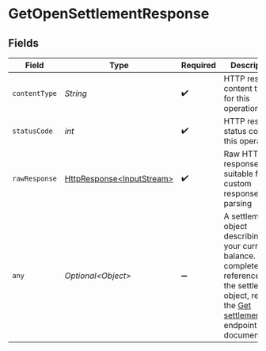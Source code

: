 # GetOpenSettlementResponse


## Fields

| Field                                                                                                                                                                         | Type                                                                                                                                                                          | Required                                                                                                                                                                      | Description                                                                                                                                                                   |
| ----------------------------------------------------------------------------------------------------------------------------------------------------------------------------- | ----------------------------------------------------------------------------------------------------------------------------------------------------------------------------- | ----------------------------------------------------------------------------------------------------------------------------------------------------------------------------- | ----------------------------------------------------------------------------------------------------------------------------------------------------------------------------- |
| `contentType`                                                                                                                                                                 | *String*                                                                                                                                                                      | :heavy_check_mark:                                                                                                                                                            | HTTP response content type for this operation                                                                                                                                 |
| `statusCode`                                                                                                                                                                  | *int*                                                                                                                                                                         | :heavy_check_mark:                                                                                                                                                            | HTTP response status code for this operation                                                                                                                                  |
| `rawResponse`                                                                                                                                                                 | [HttpResponse\<InputStream>](https://docs.oracle.com/en/java/javase/11/docs/api/java.net.http/java/net/http/HttpResponse.html)                                                | :heavy_check_mark:                                                                                                                                                            | Raw HTTP response; suitable for custom response parsing                                                                                                                       |
| `any`                                                                                                                                                                         | *Optional\<Object>*                                                                                                                                                           | :heavy_minus_sign:                                                                                                                                                            | A settlement object describing your current balance. For a complete reference of the settlement object, refer to the [Get settlement](get-settlement) endpoint documentation. |